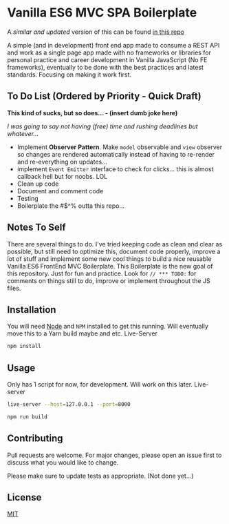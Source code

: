 # Vanilla ES6 MVC SPA Boilerplate

A _similar and updated_ version of this can be found [in this repo](https://github.com/CatinhoCR/frontend-webpack-boilerplate)

A simple (and in development) front end app made to consume a REST API and work as a single page app made with no frameworks or libraries for personal practice and career development in Vanilla JavaScript (No FE frameworks), eventually to be done with the best practices and latest standards. Focusing on making it work first.

## To Do List (Ordered by Priority - Quick Draft)

**This kind of sucks, but so does... - (insert dumb joke here)**

*I was going to say not having (free) time and rushing deadlines but whatever...*

* Implement **Observer Pattern**. Make `model` observable and `view` observer so changes are rendered automatically instead of having to re-render and re-everything on updates... 
* implement `Event Emitter` interface to check for clicks... this is almost callback hell but for noobs. LOL
* Clean up code
* Document and comment code
* Testing
* Boilerplate the #$^% outta this repo... 

## Notes To Self

There are several things to do. I've tried keeping code as clean and clear as possible, but still need to optimize this, document code properly, improve a lot of stuff and implement some new cool things to build a nice reusable Vanilla ES6 FrontEnd MVC Boilerplate. This Boilerplate is the new goal of this repository. Just for fun and practice.
Look for `// *** TODO:` for comments on things still to do, improve or implement throughout the JS files.

## Installation

You will need [Node](https://nodejs.org/) and `NPM` installed to get this running. Will eventually move this to a Yarn build maybe and etc.
Live-Server

```bash
npm install
```

## Usage

Only has 1 script for now, for development. Will work on this later.
Live-server
```bash
live-server --host=127.0.0.1 --port=8000   
```
```bash
npm run build
```

## Contributing
Pull requests are welcome. For major changes, please open an issue first to discuss what you would like to change.

Please make sure to update tests as appropriate. (Not done yet...)

## License
[MIT](https://choosealicense.com/licenses/mit/)
